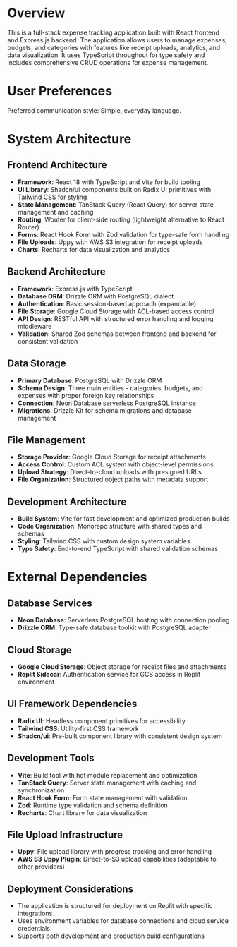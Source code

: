 # Overview

This is a full-stack expense tracking application built with React frontend and Express.js backend. The application allows users to manage expenses, budgets, and categories with features like receipt uploads, analytics, and data visualization. It uses TypeScript throughout for type safety and includes comprehensive CRUD operations for expense management.

# User Preferences

Preferred communication style: Simple, everyday language.

# System Architecture

## Frontend Architecture
- **Framework**: React 18 with TypeScript and Vite for build tooling
- **UI Library**: Shadcn/ui components built on Radix UI primitives with Tailwind CSS for styling
- **State Management**: TanStack Query (React Query) for server state management and caching
- **Routing**: Wouter for client-side routing (lightweight alternative to React Router)
- **Forms**: React Hook Form with Zod validation for type-safe form handling
- **File Uploads**: Uppy with AWS S3 integration for receipt uploads
- **Charts**: Recharts for data visualization and analytics

## Backend Architecture
- **Framework**: Express.js with TypeScript
- **Database ORM**: Drizzle ORM with PostgreSQL dialect
- **Authentication**: Basic session-based approach (expandable)
- **File Storage**: Google Cloud Storage with ACL-based access control
- **API Design**: RESTful API with structured error handling and logging middleware
- **Validation**: Shared Zod schemas between frontend and backend for consistent validation

## Data Storage
- **Primary Database**: PostgreSQL with Drizzle ORM
- **Schema Design**: Three main entities - categories, budgets, and expenses with proper foreign key relationships
- **Connection**: Neon Database serverless PostgreSQL instance
- **Migrations**: Drizzle Kit for schema migrations and database management

## File Management
- **Storage Provider**: Google Cloud Storage for receipt attachments
- **Access Control**: Custom ACL system with object-level permissions
- **Upload Strategy**: Direct-to-cloud uploads with presigned URLs
- **File Organization**: Structured object paths with metadata support

## Development Architecture
- **Build System**: Vite for fast development and optimized production builds
- **Code Organization**: Monorepo structure with shared types and schemas
- **Styling**: Tailwind CSS with custom design system variables
- **Type Safety**: End-to-end TypeScript with shared validation schemas

# External Dependencies

## Database Services
- **Neon Database**: Serverless PostgreSQL hosting with connection pooling
- **Drizzle ORM**: Type-safe database toolkit with PostgreSQL adapter

## Cloud Storage
- **Google Cloud Storage**: Object storage for receipt files and attachments
- **Replit Sidecar**: Authentication service for GCS access in Replit environment

## UI Framework Dependencies
- **Radix UI**: Headless component primitives for accessibility
- **Tailwind CSS**: Utility-first CSS framework
- **Shadcn/ui**: Pre-built component library with consistent design system

## Development Tools
- **Vite**: Build tool with hot module replacement and optimization
- **TanStack Query**: Server state management with caching and synchronization
- **React Hook Form**: Form state management with validation
- **Zod**: Runtime type validation and schema definition
- **Recharts**: Chart library for data visualization

## File Upload Infrastructure
- **Uppy**: File upload library with progress tracking and error handling
- **AWS S3 Uppy Plugin**: Direct-to-S3 upload capabilities (adaptable to other providers)

## Deployment Considerations
- The application is structured for deployment on Replit with specific integrations
- Uses environment variables for database connections and cloud service credentials
- Supports both development and production build configurations